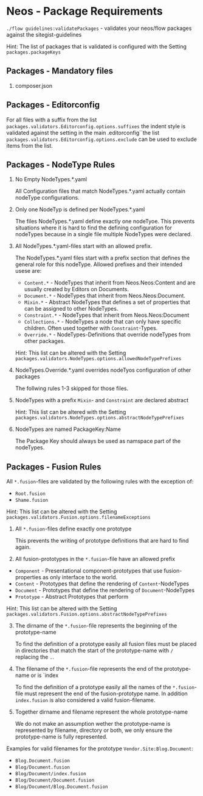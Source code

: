 # Neos -  Package Requirements

`./flow guidelines:validatePackages` - validates your neos/flow packages against the sitegist-guidelines

Hint: The list of packages that is validated is configured with the Setting `packages.packageKeys`

## Packages - Mandatory files

1. composer.json

## Packages - Editorconfig

For all files with a suffix from the list `packages.validators.Editorconfig.options.suffixes` 
the indent style is validated against the setting in the main .editorconfig``the list 
`packages.validators.Editorconfig.options.exclude` can be used to exclude items from the list.
 
## Packages - NodeType Rules

1. No Empty NodeTypes.*.yaml

   All Configuration files that match NodeTypes.*.yaml actually contain nodeType configurations.

2. Only one NodeTyp is defined per NodeTypes.*.yaml

   The files NodeTypes.*.yaml define exactly one nodeTyoe. This prevents situations where it is hard to find 
   the defining configuration for nodeTypes because in a single file multiple NodeTypes were declared.

3. All NodeTypes.*.yaml-files start with an allowed prefix.

   The NodeTypes.*.yaml files start with a prefix section that defines the general role for this nodeType. 
   Allowed prefixes and their intended usese are: 
   
   - `Content.*` - NodeTypes that inherit from Neos.Neos:Content and are usually created by Editors on Documents.  
   - `Document.*` - NodeTypes that inherit from Neos.Neos:Document.
   - `Mixin.*` - Abstract NodeTypes that defines a set of properties that can be assigned to other NodeTypes.
   - `Constraint.*` - NodeTypes that inherit from Neos.Neos:Document 
   - `Collections.*` - NodeTypes a node that can only have specific children. Often used together with `Constraint`-Types.
   - `Override.*` - NodeTypes-Definitions that override nodeTypes from other packages. 

   Hint: This list can be altered with the Setting `packages.validators.NodeTypes.options.allowedNodeTypePrefixes`

4. NodeTypes.Override.*.yaml overrides nodeTyos configuration of other packages

   The follwing rules 1-3 skipped for those files.

5. NodeTypes with a prefix `Mixin`- and `Constraint` are declared abstract

   Hint: This list can be altered with the Setting `packages.validators.NodeTypes.options.abstractNodeTypePrefixes`

6. NodeTypes are named PackageKey:Name

   The Package Key should always be used as namspace part of the nodeTypes.

## Packages - Fusion Rules

All `*.fusion`-files are validated by the following rules with the exception of:
 
  - `Root.fusion`
  - `Shame.fusion`
 
Hint: This list can be altered with the Setting `packages.validators.Fusion.options.filenameExceptions`

1. All `*.fusion`-files define exactly one prototype

   This prevents the writing of prototype definitions that are hard to find again.

2. All fusion-prototypes in the `*.fusion`-file have an allowed prefix 

  - `Component` - Presentational component-prototypes that use fusion-properties as only interface to the world.
  - `Content` - Prototypes that define the rendering of `Content`-NodeTypes
  - `Document` - Prototypes that define the rendering of `Document`-NodeTypes
  - `Prototype` - Abstract Prototypes that perform 

Hint: This list can be altered with the Setting `packages.validators.Fusion.options.abstractNodeTypePrefixes`
  
3. The dirname of the `*.fusion`-file represents the beginning of the prototype-name

   To find the definition of a prototype easily all fusion files must be placed in directories 
   that match the start of the prototype-name with `/` replacing the `.`.

4. The filename of the `*.fusion`-file represents the end of the prototype-name or is `index 
 
   To find the definition of a prototype easily all the names of the `*.fusion`-file must represent the 
   end of the fusion-prototype name. In addition `index.fusion` is also considered a valid fusion-filename.   

5. Together dirname and filename represent the whole prototype-name

   We do not make an assumption wether the prototype-name is represented by filename, directory or both,
   we only ensure the prototype-name is fully represented.

Examples for valid filenames for the prototype `Vendor.Site:Blog.Document`:

 -  `Blog.Document.fusion`
 -  `Blog/Document.fusion`
 -  `Blog/Document/index.fusion`
 -  `Blog/Document/Document.fusion`
 -  `Blog/Document/Blog.Document.fusion`